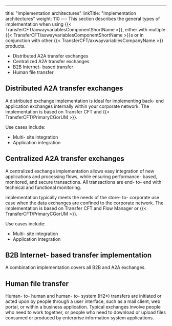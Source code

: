 ---
title: "Implementation architectures"
linkTitle: "Implementation architectures"
weight: 110
--- This section describes the general types of implementation when using {{< TransferCFT/axwayvariablesComponentShortName  >}}, either with multiple {{< TransferCFT/axwayvariablesComponentShortName  >}}s or in conjunction with other {{< TransferCFT/axwayvariablesCompanyName  >}} products.

- Distributed A2A transfer exchanges
- Centralized A2A transfer exchanges
- B2B Internet- based transfer
- Human file transfer

## Distributed A2A transfer exchanges

A distributed exchange implementation is ideal for implementing back- end application exchanges internally within your corporate network. The implementation is based on Transfer CFT and {{< TransferCFT/PrimaryCGorUM  >}}.

Use cases include:

- Multi- site integration
- Application integration

## Centralized A2A transfer exchanges

A centralized exchange implementation allows easy integration of new applications and processing flows, while ensuring performance- based, monitored, and secure transactions. All transactions are end- to- end with technical and functional monitoring.

implementation typically meets the needs of the store- to- corporate use case when the data exchanges are confined to the corporate network. The implementation is based on Transfer CFT and Flow Manager or {{< TransferCFT/PrimaryCGorUM  >}}.

Use cases include:

- Multi- site integration
- Application integration

## B2B Internet- based transfer implementation

A combination implementation covers all B2B and A2A exchanges.

## Human file transfer

Human- to- human and human- to- system (H2\*) transfers are initiated or acted upon by people through a user interface, such as a mail client, web portal, or within a business application. Typical exchanges involve people who need to work together, or people who need to download or upload files consumed or produced by enterprise information system applications.
